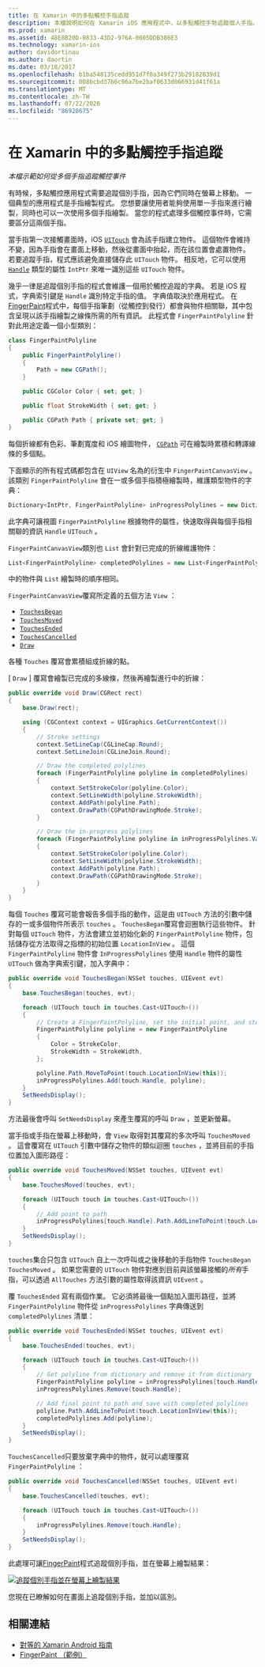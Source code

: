 ```yaml
---
title: 在 Xamarin 中的多點觸控手指追蹤
description: 本檔說明如何在 Xamarin iOS 應用程式中，以多點觸控手勢追蹤個人手指。 它會以手指繪製應用程式範例為中心。
ms.prod: xamarin
ms.assetid: 48E8B20D-0833-43D2-976A-0605DDB386E3
ms.technology: xamarin-ios
author: davidortinau
ms.author: daortin
ms.date: 03/18/2017
ms.openlocfilehash: b1ba548135cedd951d7f0a349f273b29182839d1
ms.sourcegitcommit: 008bcbd37b6c96a7be2baf0633d066931d41f61a
ms.translationtype: MT
ms.contentlocale: zh-TW
ms.lasthandoff: 07/22/2020
ms.locfileid: "86928675"
---
```

# <a name="multi-touch-finger-tracking-in-xamarinios"></a>在 Xamarin 中的多點觸控手指追蹤

_本檔示範如何從多個手指追蹤觸控事件_

有時候，多點觸控應用程式需要追蹤個別手指，因為它們同時在螢幕上移動。 一個典型的應用程式是手指繪製程式。 您想要讓使用者能夠使用單一手指來進行繪製，同時也可以一次使用多個手指繪製。 當您的程式處理多個觸控事件時，它需要區分這兩個手指。

當手指第一次接觸畫面時，iOS [`UITouch`](xref:UIKit.UITouch) 會為該手指建立物件。 這個物件會維持不變，因為手指會在畫面上移動，然後從畫面中抬起，而在該位置會處置物件。 若要追蹤手指，程式應該避免直接儲存此 `UITouch` 物件。 相反地，它可以使用 [`Handle`](xref:Foundation.NSObject.Handle) 類型的屬性 `IntPtr` 來唯一識別這些 `UITouch` 物件。

幾乎一律是追蹤個別手指的程式會維護一個用於觸控追蹤的字典。 若是 iOS 程式，字典索引鍵是 `Handle` 識別特定手指的值。 字典值取決於應用程式。 在[FingerPaint](https://docs.microsoft.com/samples/xamarin/ios-samples/applicationfundamentals-fingerpaint)程式中，每個手指筆劃（從觸控到發行）都會與物件相關聯，其中包含呈現以該手指繪製之線條所需的所有資訊。 此程式會 `FingerPaintPolyline` 針對此用途定義一個小型類別：

```csharp
class FingerPaintPolyline
{
    public FingerPaintPolyline()
    {
        Path = new CGPath();
    }

    public CGColor Color { set; get; }

    public float StrokeWidth { set; get; }

    public CGPath Path { private set; get; }
}
```

每個折線都有色彩、筆劃寬度和 iOS 繪圖物件， [`CGPath`](xref:CoreGraphics.CGPath) 可在繪製時累積和轉譯線條的多個點。

下面顯示的所有程式碼都包含在 `UIView` 名為的衍生中 `FingerPaintCanvasView` 。 該類別 `FingerPaintPolyline` 會在一或多個手指積極繪製時，維護類型物件的字典：

```csharp
Dictionary<IntPtr, FingerPaintPolyline> inProgressPolylines = new Dictionary<IntPtr, FingerPaintPolyline>();
```

此字典可讓視圖 `FingerPaintPolyline` 根據物件的屬性，快速取得與每個手指相關聯的資訊 `Handle` `UITouch` 。

`FingerPaintCanvasView`類別也 `List` 會針對已完成的折線維護物件：

```csharp
List<FingerPaintPolyline> completedPolylines = new List<FingerPaintPolyline>();
```

中的物件與 `List` 繪製時的順序相同。

`FingerPaintCanvasView`覆寫所定義的五個方法 `View` ：

- [`TouchesBegan`](xref:UIKit.UIResponder.TouchesBegan(Foundation.NSSet,UIKit.UIEvent))
- [`TouchesMoved`](xref:UIKit.UIResponder.TouchesMoved(Foundation.NSSet,UIKit.UIEvent))
- [`TouchesEnded`](xref:UIKit.UIResponder.TouchesEnded(Foundation.NSSet,UIKit.UIEvent))
- [`TouchesCancelled`](xref:UIKit.UIResponder.TouchesCancelled(Foundation.NSSet,UIKit.UIEvent))
- [`Draw`](xref:UIKit.UIView.Draw(CoreGraphics.CGRect))

各種 `Touches` 覆寫會累積組成折線的點。

[ `Draw` ] 覆寫會繪製已完成的多線條，然後再繪製進行中的折線：

```csharp
public override void Draw(CGRect rect)
{
    base.Draw(rect);

    using (CGContext context = UIGraphics.GetCurrentContext())
    {
        // Stroke settings
        context.SetLineCap(CGLineCap.Round);
        context.SetLineJoin(CGLineJoin.Round);

        // Draw the completed polylines
        foreach (FingerPaintPolyline polyline in completedPolylines)
        {
            context.SetStrokeColor(polyline.Color);
            context.SetLineWidth(polyline.StrokeWidth);
            context.AddPath(polyline.Path);
            context.DrawPath(CGPathDrawingMode.Stroke);
        }

        // Draw the in-progress polylines
        foreach (FingerPaintPolyline polyline in inProgressPolylines.Values)
        {
            context.SetStrokeColor(polyline.Color);
            context.SetLineWidth(polyline.StrokeWidth);
            context.AddPath(polyline.Path);
            context.DrawPath(CGPathDrawingMode.Stroke);
        }
    }
}
```

每個 `Touches` 覆寫可能會報告多個手指的動作，這是由 `UITouch` 方法的引數中儲存的一或多個物件所表示 `touches` 。 `TouchesBegan`覆寫會迴圈執行這些物件。 針對每個 `UITouch` 物件，方法會建立並初始化新的 `FingerPaintPolyline` 物件，包括儲存從方法取得之指標的初始位置 `LocationInView` 。 這個 `FingerPaintPolyline` 物件會 `InProgressPolylines` 使用 `Handle` 物件的屬性 `UITouch` 做為字典索引鍵，加入字典中：

```csharp
public override void TouchesBegan(NSSet touches, UIEvent evt)
{
    base.TouchesBegan(touches, evt);

    foreach (UITouch touch in touches.Cast<UITouch>())
    {
        // Create a FingerPaintPolyline, set the initial point, and store it
        FingerPaintPolyline polyline = new FingerPaintPolyline
        {
            Color = StrokeColor,
            StrokeWidth = StrokeWidth,
        };

        polyline.Path.MoveToPoint(touch.LocationInView(this));
        inProgressPolylines.Add(touch.Handle, polyline);
    }
    SetNeedsDisplay();
}
```

方法最後會呼叫 `SetNeedsDisplay` 來產生覆寫的呼叫 `Draw` ，並更新螢幕。

當手指或手指在螢幕上移動時，會 `View` 取得對其覆寫的多次呼叫 `TouchesMoved` 。 這會覆寫在 `UITouch` 引數中儲存之物件的類似迴圈 `touches` ，並將目前的手指位置加入圖形路徑：

```csharp
public override void TouchesMoved(NSSet touches, UIEvent evt)
{
    base.TouchesMoved(touches, evt);

    foreach (UITouch touch in touches.Cast<UITouch>())
    {
        // Add point to path
        inProgressPolylines[touch.Handle].Path.AddLineToPoint(touch.LocationInView(this));
    }
    SetNeedsDisplay();
}
```

`touches`集合只包含 `UITouch` 自上一次呼叫或之後移動的手指物件 `TouchesBegan` `TouchesMoved` 。 如果您需要的 `UITouch` 物件對應到目前與該螢幕接觸的*所有*手指，可以透過 `AllTouches` 方法引數的屬性取得該資訊 `UIEvent` 。

覆 `TouchesEnded` 寫有兩個作業。 它必須將最後一個點加入圖形路徑，並將 `FingerPaintPolyline` 物件從 `inProgressPolylines` 字典傳送到 `completedPolylines` 清單：

```csharp
public override void TouchesEnded(NSSet touches, UIEvent evt)
{
    base.TouchesEnded(touches, evt);

    foreach (UITouch touch in touches.Cast<UITouch>())
    {
        // Get polyline from dictionary and remove it from dictionary
        FingerPaintPolyline polyline = inProgressPolylines[touch.Handle];
        inProgressPolylines.Remove(touch.Handle);

        // Add final point to path and save with completed polylines
        polyline.Path.AddLineToPoint(touch.LocationInView(this));
        completedPolylines.Add(polyline);
    }
    SetNeedsDisplay();
}
```

`TouchesCancelled`只要放棄字典中的物件，就可以處理覆寫 `FingerPaintPolyline` ：

```csharp
public override void TouchesCancelled(NSSet touches, UIEvent evt)
{
    base.TouchesCancelled(touches, evt);

    foreach (UITouch touch in touches.Cast<UITouch>())
    {
        inProgressPolylines.Remove(touch.Handle);
    }
    SetNeedsDisplay();
}
```

此處理可讓[FingerPaint](https://docs.microsoft.com/samples/xamarin/ios-samples/applicationfundamentals-fingerpaint)程式追蹤個別手指，並在螢幕上繪製結果：

[![追蹤個別手指並在螢幕上繪製結果](touch-tracking-images/image01.png)](touch-tracking-images/image01.png#lightbox)

您現在已瞭解如何在畫面上追蹤個別手指，並加以區別。

## <a name="related-links"></a>相關連結

- [對等的 Xamarin Android 指南](~/android/app-fundamentals/touch/touch-tracking.md)
- [FingerPaint （範例）](https://docs.microsoft.com/samples/xamarin/ios-samples/applicationfundamentals-fingerpaint)
